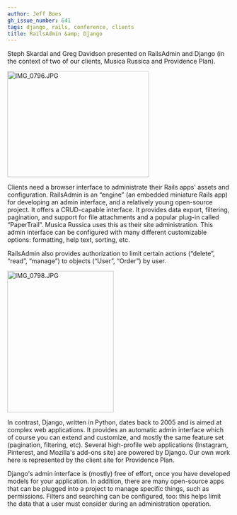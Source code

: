 ```yaml
---
author: Jeff Boes
gh_issue_number: 641
tags: django, rails, conference, clients
title: RailsAdmin &amp; Django
---
```


Steph Skardal and Greg Davidson presented on RailsAdmin and Django (in the context of two of our clients, Musica Russica and Providence Plan).

<a href="http://www.flickr.com/photos/80083124@N08/7186728287/" title="IMG_0796.JPG by endpoint920, on Flickr"><img alt="IMG_0796.JPG" height="240" src="/blog/2012/06/14/railsadmin-django/image-0.jpeg" width="320"/></a>

Clients need a browser interface to administrate their Rails apps' assets and configuration. RailsAdmin is an “engine” (an embedded miniature Rails app) for developing an admin interface, and a relatively young open-source project. It offers a CRUD-capable interface. It provides data export, filtering, pagination, and support for file attachments and a popular plug-in called “PaperTrail”. Musica Russica uses this as their site administration. This admin interface can be configured with many different customizable options: formatting, help text, sorting, etc.

RailsAdmin also provides authorization to limit certain actions (“delete”, “read”, “manage”) to objects (“User”, “Order”) by user.

<a href="http://www.flickr.com/photos/80083124@N08/7371962564/" title="IMG_0798.JPG by endpoint920, on Flickr"><img alt="IMG_0798.JPG" height="320" src="/blog/2012/06/14/railsadmin-django/image-0.jpeg" width="240"/></a>

In contrast, Django, written in Python, dates back to 2005 and is aimed at complex web applications. It provides an automatic admin interface which of course you can extend and customize, and mostly the same feature set (pagination, filtering, etc). Several high-profile web applications (Instagram, Pinterest, and Mozilla's add-ons site) are powered by Django. Our own work here is represented by the client site for Providence Plan.

Django's admin interface is (mostly) free of effort, once you have developed models for your application. In addition, there are many open-source apps that can be plugged into a project to manage specific things, such as permissions. Filters and searching can be configured, too: this helps limit the data that a user must consider during an administration operation.
